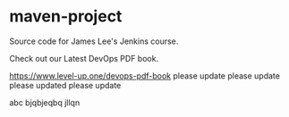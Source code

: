 # maven-project
Source code for James Lee's Jenkins course.

Check out our Latest DevOps PDF book.

https://www.level-up.one/devops-pdf-book
please update
please update
please updated
please update

abc bjqbjeqbq  jllqn    